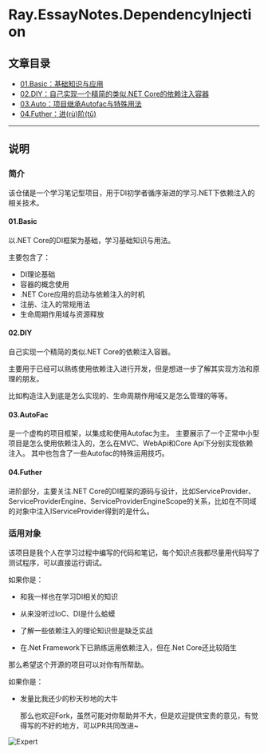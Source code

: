 # Ray.EssayNotes.DependencyInjection

## 文章目录

* [01.Basic：基础知识与应用](https://github.com/WangRui321/Ray.EssayNotes.DependencyInjection/blob/master/01.Basic/README.md)
* [02.DIY：自己实现一个精简的类似.NET Core的依赖注入容器](https://github.com/WangRui321/Ray.EssayNotes.DependencyInjection/blob/master/02.DIY/README.md)
* [03.Auto：项目继承Autofac与特殊用法](https://github.com/WangRui321/Ray.EssayNotes.DependencyInjection/blob/master/03.AutoFac/docs/1.theory.md)
* [04.Futher：进(rù)阶(tǔ)](https://github.com/WangRui321/Ray.EssayNotes.DependencyInjection/blob/master/04.Further/src/Ray.EssayNotes.Di.Further/README.md)

---

## 说明

### 简介

该仓储是一个学习笔记型项目，用于DI初学者循序渐进的学习.NET下依赖注入的相关技术。

#### 01.Basic

以.NET Core的DI框架为基础，学习基础知识与用法。

主要包含了：

* DI理论基础
* 容器的概念使用
* .NET Core应用的启动与依赖注入的时机
* 注册、注入的常规用法
* 生命周期作用域与资源释放

#### 02.DIY

自己实现一个精简的类似.NET Core的依赖注入容器。

主要用于已经可以熟练使用依赖注入进行开发，但是想进一步了解其实现方法和原理的朋友。

比如构造注入到底是怎么实现的、生命周期作用域又是怎么管理的等等。

#### 03.AutoFac

是一个虚构的项目框架，以集成和使用Autofac为主。
主要展示了一个正常中小型项目是怎么使用依赖注入的，怎么在MVC、WebApi和Core Api下分别实现依赖注入。
其中也包含了一些Autofac的特殊运用技巧。

#### 04.Futher

进阶部分，主要关注.NET Core的DI框架的源码与设计，比如ServiceProvider、ServiceProviderEngine、ServiceProviderEngineScope的关系，比如在不同域的对象中注入IServiceProvider得到的是什么。

### 适用对象

该项目是我个人在学习过程中编写的代码和笔记，每个知识点我都尽量用代码写了测试程序，可以直接运行调试。

如果你是：

* 和我一样也在学习DI相关的知识

* 从来没听过IoC、DI是什么蛤蟆

* 了解一些依赖注入的理论知识但是缺乏实战

* 在.Net Framework下已熟练运用依赖注入，但在.Net Core还比较陌生

那么希望这个开源的项目可以对你有所帮助。

如果你是：

* 发量比我还少的秒天秒地的大牛

	那么也欢迎Fork，虽然可能对你帮助并不大，但是欢迎提供宝贵的意见，有觉得写的不好的地方，可以PR共同改进~

![Expert](https://img2018.cnblogs.com/blog/1327955/201907/1327955-20190704170034980-1208556913.jpg)

